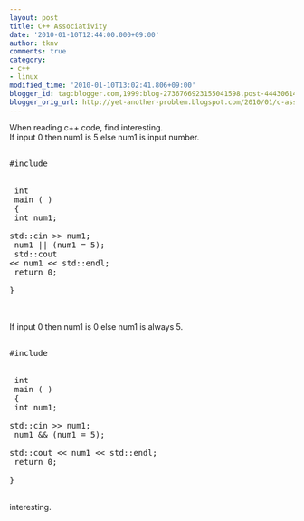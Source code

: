 ```yaml
---
layout: post
title: C++ Associativity
date: '2010-01-10T12:44:00.000+09:00'
author: tknv
comments: true
category:
- c++
- linux
modified_time: '2010-01-10T13:02:41.806+09:00'
blogger_id: tag:blogger.com,1999:blog-2736766923155041598.post-444306148263543364
blogger_orig_url: http://yet-another-problem.blogspot.com/2010/01/c-associativity.html
---
```


When reading c++ code, find interesting.<br />If input 0 then num1 is 5 else num1 is input number.<br /><pre name="code" class="c++"><br />#include    <iostream><br /><br />     int<br /> main ( )<br /> {<br />     int num1;<br />     std::cin >> num1;<br />     num1 || (num1 = 5);<br />     std::cout << num1 << std::endl;<br />     return 0;<br /> }<br /></pre><br /><br />If input 0 then num1 is 0 else num1 is always 5.<br /><pre name="code" class="c++"><br />#include    <iostream><br /><br />     int<br /> main ( )<br /> {<br />     int num1;<br />     std::cin >> num1;<br />     num1 && (num1 = 5);<br />     std::cout << num1 << std::endl;<br />     return 0;<br /> }<br /></pre><br />interesting.

